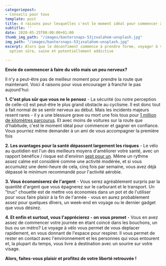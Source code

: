 ```yaml
---
categoriepost:
- Conseils pour tous
template: post
title: 4 raisons pour lesquelles c'est le moment idéal pour commencer à faire du vélo
subtitle: ''
date: 2020-05-25T00:00:00+01:00
thumb_img_path: "/images/bantersnaps-53jzxalahom-unsplash.jpg"
img_path: "/images/bantersnaps-53jzxalahom-unsplash.jpg"
excerpt: Alors que le déconfiment commence à prendre forme, voyager à vélo sera une
  option sûre, saine et potentiellement addictive

---
```

**Envie de commencer à faire du vélo mais un peu nerveux?**

Il n'y a peut-être pas de meilleur moment pour prendre la route que maintenant. Voici 4 raisons pour vous encourager à franchir le pas aujourd'hui:

**1. C'est plus sûr que vous ne le pensez** - La sécurité (ou notre perception de celle-ci) est peut-être le plus grand obstacle au cyclisme. Il est donc tout à fait normal de se sentir nerveux au début. Mais les incidents majeurs resent rares - il y a une blessure grave ou mort une fois tous pour [1 million de kilomètres parcourus](https://axa.ch/fr/ueber-axa/blog/mobilite/velo-electrique-accident-statistiques-conseils-prevention.html). Et avec moins de voitures sur la route que d'habitude, c'est le moment idéal pour commencer et gagner en confiance. Vous pourriez même demander à un ami de vous accompagner la première fois

**2. Les avantages pour la santé dépassent largement les risques** - Le vélo au quotidien est l'un des meilleurs moyens d'améliorer votre santé, avec un rapport bénéfice / risque est d'environ [sept pour un](https://ehp.niehs.nih.gov/doi/10.1289/ehp.0901747). Même un rythme assez calme est considéré comme une activité modérée, et si vous accumulez une demi-heure de cela, cinq fois par semaine, vous avez déjà dépassé le minimum recommandé pour l'activité aérobie.

**3. Vous économiserez de l'argent** - Vous serez agréablement surpris par la quantité d'argent que vous épagnerez sur le carburant et le transport. Un "truc" chouette est de mettre vos économies dans un pot et de l'utiliser pour vous faire plaisir à la fin de l'année - vous en aurez probablement assez pour quelques dîners, un week-end en voyage ou le dernier gadget que vous désirez.

**4. Et enfin et surtout, vous l'apprécierez - on vous promet** - Vous en avez assez de commencer votre journée en étant coincé dans les bouchons, un bus ou un métro? Le voyage à vélo vous permet de vous deplacer rapidement, en vous donnant de l'espace pour respirer. Il vous permet de rester en contact avec l'environnement et les personnes qui vous entourent et, la plupart du temps, vous livre à destination avec un sourire sur votre visage.

**Alors, faites-vous plaisir et profitez de votre liberté retrouvée !**